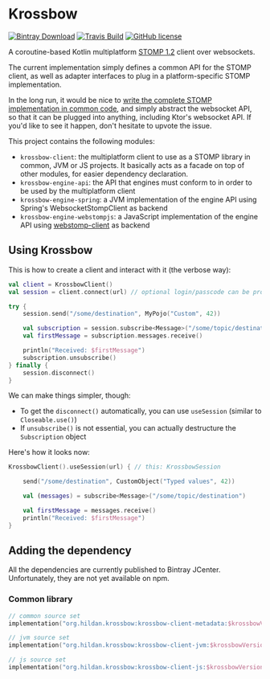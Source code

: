 # Krossbow

[![Bintray Download](https://img.shields.io/bintray/v/joffrey-bion/maven/krossbow-client.svg?label=bintray)](https://bintray.com/joffrey-bion/maven/krossbow-client/_latestVersion)
[![Travis Build](https://img.shields.io/travis/joffrey-bion/krossbow/master.svg)](https://travis-ci.org/joffrey-bion/krossbow)
[![GitHub license](https://img.shields.io/badge/license-MIT-blue.svg)](https://github.com/joffrey-bion/krossbow/blob/master/LICENSE)

A coroutine-based Kotlin multiplatform [STOMP 1.2](https://stomp.github.io/index.html) client over websockets.

The current implementation simply defines a common API for the STOMP client, as well as adapter interfaces to plug in
 a platform-specific STOMP implementation.

In the long run, it would be nice to 
[write the complete STOMP implementation in common code](https://github.com/joffrey-bion/krossbow/issues/5), and simply abstract the
 websocket API, so that it can be plugged into anything, including Ktor's websocket API.
 If you'd like to see it happen, don't hesitate to upvote the issue.
 
This project contains the following modules:
- `krossbow-client`: the multiplatform client to use as a STOMP library in common, JVM or JS projects. It basically
 acts as a facade on top of other modules, for easier dependency declaration.
- `krossbow-engine-api`: the API that engines must conform to in order to be used by the multiplatform client
- `krossbow-engine-spring`: a JVM implementation of the engine API using Spring's WebsocketStompClient as backend
- `krossbow-engine-webstompjs`: a JavaScript implementation of the engine API using 
[webstomp-client](https://github.com/JSteunou/webstomp-client) as backend

## Using Krossbow

This is how to create a client and interact with it (the verbose way):

```kotlin
val client = KrossbowClient()
val session = client.connect(url) // optional login/passcode can be provided here

try {
    session.send("/some/destination", MyPojo("Custom", 42)) 

    val subscription = session.subscribe<Message>("/some/topic/destination")
    val firstMessage = subscription.messages.receive()

    println("Received: $firstMessage")
    subscription.unsubscribe()
} finally {
    session.disconnect()
}
```

We can make things simpler, though:

- To get the `disconnect()` automatically, you can use `useSession` (similar to `Closeable.use()`)
- If `unsubscribe()` is not essential, you can actually destructure the `Subscription` object

Here's how it looks now:

```kotlin
KrossbowClient().useSession(url) { // this: KrossbowSession

    send("/some/destination", CustomObject("Typed values", 42))

    val (messages) = subscribe<Message>("/some/topic/destination")

    val firstMessage = messages.receive()
    println("Received: $firstMessage")
}
```

## Adding the dependency

All the dependencies are currently published to Bintray JCenter.
Unfortunately, they are not yet available on npm.

### Common library

```kotlin
// common source set
implementation("org.hildan.krossbow:krossbow-client-metadata:$krossbowVersion")

// jvm source set
implementation("org.hildan.krossbow:krossbow-client-jvm:$krossbowVersion")

// js source set
implementation("org.hildan.krossbow:krossbow-client-js:$krossbowVersion")
```
